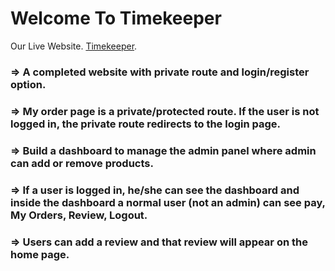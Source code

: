 # Welcome To Timekeeper

Our Live Website. [Timekeeper](https://time-keeper-de0cb.web.app/).

### => A completed website with private route and login/register option.

### => My order page is a private/protected route. If the user is not logged in, the private route redirects to the login page.

### => Build a dashboard to manage the admin panel where admin can add or remove products.

### => If a user is logged in, he/she can see the dashboard and inside the dashboard a normal user (not an admin) can see  pay, My Orders, Review, Logout.

### => Users can add a review and that review will appear on the home page. 